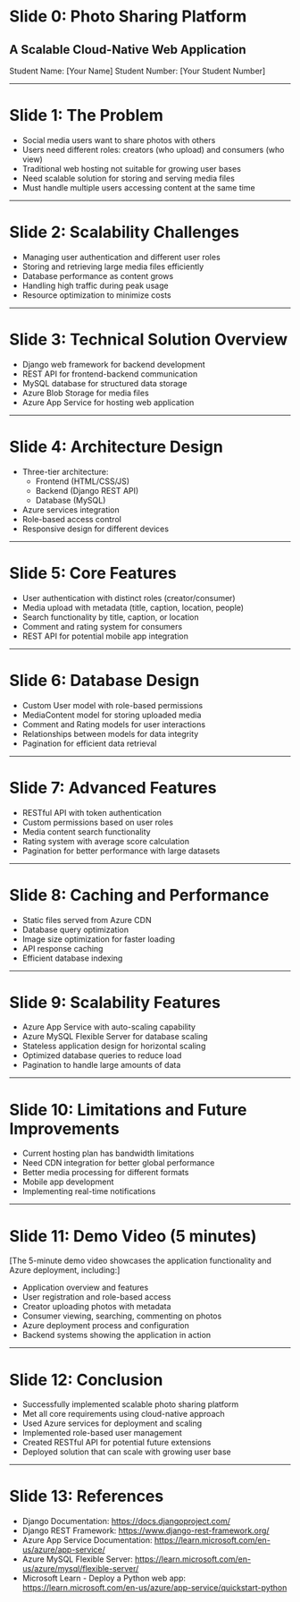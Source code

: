 # Slide 0: Photo Sharing Platform
## A Scalable Cloud-Native Web Application
Student Name: [Your Name]
Student Number: [Your Student Number]

---

# Slide 1: The Problem
- Social media users want to share photos with others
- Users need different roles: creators (who upload) and consumers (who view)
- Traditional web hosting not suitable for growing user bases
- Need scalable solution for storing and serving media files
- Must handle multiple users accessing content at the same time

---

# Slide 2: Scalability Challenges
- Managing user authentication and different user roles
- Storing and retrieving large media files efficiently
- Database performance as content grows
- Handling high traffic during peak usage
- Resource optimization to minimize costs

---

# Slide 3: Technical Solution Overview
- Django web framework for backend development
- REST API for frontend-backend communication
- MySQL database for structured data storage
- Azure Blob Storage for media files
- Azure App Service for hosting web application

---

# Slide 4: Architecture Design
- Three-tier architecture:
  - Frontend (HTML/CSS/JS)
  - Backend (Django REST API)
  - Database (MySQL)
- Azure services integration
- Role-based access control
- Responsive design for different devices

---

# Slide 5: Core Features
- User authentication with distinct roles (creator/consumer)
- Media upload with metadata (title, caption, location, people)
- Search functionality by title, caption, or location
- Comment and rating system for consumers
- REST API for potential mobile app integration

---

# Slide 6: Database Design
- Custom User model with role-based permissions
- MediaContent model for storing uploaded media
- Comment and Rating models for user interactions
- Relationships between models for data integrity
- Pagination for efficient data retrieval

---

# Slide 7: Advanced Features
- RESTful API with token authentication
- Custom permissions based on user roles
- Media content search functionality
- Rating system with average score calculation
- Pagination for better performance with large datasets

---

# Slide 8: Caching and Performance
- Static files served from Azure CDN
- Database query optimization
- Image size optimization for faster loading
- API response caching
- Efficient database indexing

---

# Slide 9: Scalability Features
- Azure App Service with auto-scaling capability
- Azure MySQL Flexible Server for database scaling
- Stateless application design for horizontal scaling
- Optimized database queries to reduce load
- Pagination to handle large amounts of data

---

# Slide 10: Limitations and Future Improvements
- Current hosting plan has bandwidth limitations
- Need CDN integration for better global performance
- Better media processing for different formats
- Mobile app development
- Implementing real-time notifications

---

# Slide 11: Demo Video (5 minutes)
[The 5-minute demo video showcases the application functionality and Azure deployment, including:]
- Application overview and features
- User registration and role-based access
- Creator uploading photos with metadata
- Consumer viewing, searching, commenting on photos
- Azure deployment process and configuration
- Backend systems showing the application in action

---

# Slide 12: Conclusion
- Successfully implemented scalable photo sharing platform
- Met all core requirements using cloud-native approach
- Used Azure services for deployment and scaling
- Implemented role-based user management
- Created RESTful API for potential future extensions
- Deployed solution that can scale with growing user base

---

# Slide 13: References
- Django Documentation: https://docs.djangoproject.com/
- Django REST Framework: https://www.django-rest-framework.org/
- Azure App Service Documentation: https://learn.microsoft.com/en-us/azure/app-service/
- Azure MySQL Flexible Server: https://learn.microsoft.com/en-us/azure/mysql/flexible-server/
- Microsoft Learn - Deploy a Python web app: https://learn.microsoft.com/en-us/azure/app-service/quickstart-python
